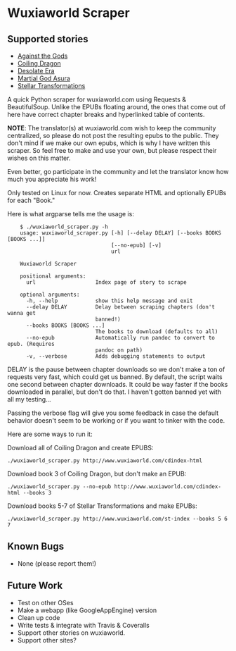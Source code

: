 Wuxiaworld Scraper
==================

Supported stories
-----------------
* [Against the Gods](http://www.wuxiaworld.com/atg-index/)
* [Coiling Dragon](http://www.wuxiaworld.com/cdindex-html/)
* [Desolate Era](http://www.wuxiaworld.com/desolate-era-index/)
* [Martial God Asura](http://www.wuxiaworld.com/mga-index/)
* [Stellar Transformations](http://www.wuxiaworld.com/st-index/)

A quick Python scraper for wuxiaworld.com using Requests & BeautifulSoup.
Unlike the EPUBs floating around, the ones that come out of here have correct
chapter breaks and hyperlinked table of contents.

**NOTE**: The translator(s) at wuxiaworld.com wish to keep the community
centralized, so please do not post the resulting epubs to the public. They
don't mind if we make our own epubs, which is why I have written this scraper.
So feel free to make and use your own, but please respect their wishes
on this matter.

Even better, go participate in the community and let the translator know how
much you appreciate his work!

Only tested on Linux for now.
Creates separate HTML and optionally EPUBs for each "Book."

Here is what argparse tells me the usage is:

```
    $ ./wuxiaworld_scraper.py -h
    usage: wuxiaworld_scraper.py [-h] [--delay DELAY] [--books BOOKS [BOOKS ...]]
                                 [--no-epub] [-v]
                                 url

    Wuxiaworld Scraper

    positional arguments:
      url                   Index page of story to scrape

    optional arguments:
      -h, --help            show this help message and exit
      --delay DELAY         Delay between scraping chapters (don't wanna get
                            banned!)
      --books BOOKS [BOOKS ...]
                            The books to download (defaults to all)
      --no-epub             Automatically run pandoc to convert to epub. (Requires
                            pandoc on path)
      -v, --verbose         Adds debugging statements to output

```

DELAY is the pause between chapter downloads so we don't make a ton of requests
very fast, which could get us banned. By default, the script waits one second
between chapter downloads. It could be way faster if the books downloaded in
parallel, but don't do that. I haven't gotten banned yet with all my testing...

Passing the verbose flag will give you some feedback in case the default
behavior doesn't seem to be working or if you want to tinker with the code.

Here are some ways to run it:

Download all of Coiling Dragon and create EPUBS:

```
./wuxiaworld_scraper.py http://www.wuxiaworld.com/cdindex-html
```

Download book 3 of Coiling Dragon, but don't make an EPUB:

```
./wuxiaworld_scraper.py --no-epub http://www.wuxiaworld.com/cdindex-html --books 3
```

Download books 5-7 of Stellar Transformations and make EPUBs:

```
./wuxiaworld_scraper.py http://www.wuxiaworld.com/st-index --books 5 6 7
```


Known Bugs
----------
* None (please report them!)

Future Work
-----------
* Test on other OSes
* Make a webapp (like GoogleAppEngine) version
* Clean up code
* Write tests & integrate with Travis & Coveralls
* Support other stories on wuxiaworld.
* Support other sites?

